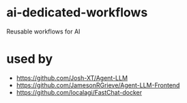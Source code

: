 # ai-dedicated-workflows
Reusable workflows for AI

# used by
- https://github.com/Josh-XT/Agent-LLM
- https://github.com/JamesonRGrieve/Agent-LLM-Frontend
- https://github.com/localagi/FastChat-docker

